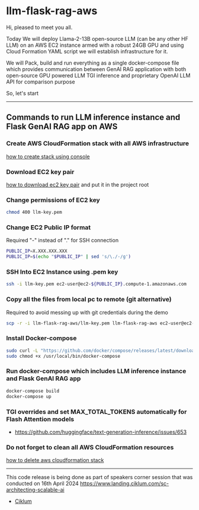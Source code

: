 # llm-flask-rag-aws

Hi, pleased to meet you all.

Today We will deploy Llama-2-13B open-source LLM (can be any other HF LLM)  on an AWS EC2 instance armed with a robust 24GB GPU 
and using Cloud Formation YAML script we will establish infrastructure for it. 

We will Pack, build and run everything as a single docker-compose file which provides communication 
between GenAI RAG application with both open-source GPU powered LLM TGI inference and proprietary OpenAI LLM API 
for comparison purpose

So, let's start

------------------------

## Commands to run LLM inference instance and Flask GenAI RAG app on AWS

### Create AWS CloudFormation stack with all AWS infrastructure
[how to create stack using console](https://docs.aws.amazon.com/AWSCloudFormation/latest/UserGuide/cfn-console-create-stack.html)


### Download EC2 key pair
[how to download ec2 key pair](https://docs.aws.amazon.com/AWSEC2/latest/UserGuide/create-key-pairs.html#having-ec2-create-your-key-pair) 
and put it in the project root

### Change permissions of EC2 key

```bash
chmod 400 llm-key.pem
```

### Change EC2 Public IP format
Required "-" instead of "." for SSH connection 
```bash
PUBLIC_IP=X.XXX.XXX.XXX
PUBLIC_IP=$(echo "$PUBLIC_IP" | sed 's/\./-/g')
```

### SSH Into EC2 Instance using .pem key
```bash
ssh -i llm-key.pem ec2-user@ec2-${PUBLIC_IP}.compute-1.amazonaws.com
```

### Copy all the files from local pc to remote (git alternative)
Required to avoid messing up with git credentials during the demo 
```bash
scp -r -i llm-flask-rag-aws/llm-key.pem llm-flask-rag-aws ec2-user@ec2-${PUBLIC_IP}.compute-1.amazonaws.com:~/
```

### Install Docker-compose
```bash
sudo curl -L "https://github.com/docker/compose/releases/latest/download/docker-compose-$(uname -s)-$(uname -m)" -o /usr/local/bin/docker-compose
sudo chmod +x /usr/local/bin/docker-compose
```

### Run docker-compose which includes LLM inference instance and Flask GenAI RAG app
```bash
docker-compose build
docker-compose up
```

### TGI overrides and set MAX_TOTAL_TOKENS automatically for Flash Attention models
- https://github.com/huggingface/text-generation-inference/issues/653

### Do not forget to clean all AWS CloudFormation resources
[how to delete aws cloudformation stack](https://docs.aws.amazon.com/AWSCloudFormation/latest/UserGuide/cfn-console-delete-stack.html)

------------------------

This code release is being done as part of speakers corner session that was conducted on 16th April 2024
https://www.landing.ciklum.com/sc-architecting-scalable-ai

- [Ciklum](https://www.ciklum.com/)
